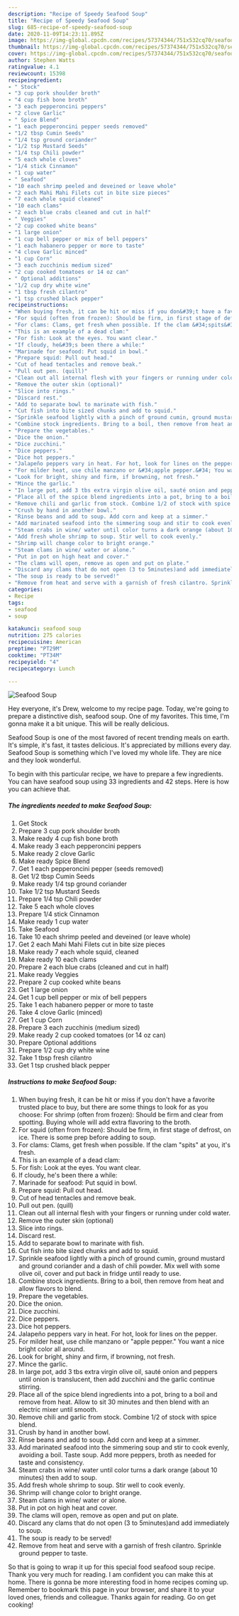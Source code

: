 ```yaml
---
description: "Recipe of Speedy Seafood Soup"
title: "Recipe of Speedy Seafood Soup"
slug: 685-recipe-of-speedy-seafood-soup
date: 2020-11-09T14:23:11.895Z
image: https://img-global.cpcdn.com/recipes/57374344/751x532cq70/seafood-soup-recipe-main-photo.jpg
thumbnail: https://img-global.cpcdn.com/recipes/57374344/751x532cq70/seafood-soup-recipe-main-photo.jpg
cover: https://img-global.cpcdn.com/recipes/57374344/751x532cq70/seafood-soup-recipe-main-photo.jpg
author: Stephen Watts
ratingvalue: 4.1
reviewcount: 15398
recipeingredient:
- " Stock"
- "3 cup pork shoulder broth"
- "4 cup fish bone broth"
- "3 each pepperoncini peppers"
- "2 clove Garlic"
- " Spice Blend"
- "1 each pepperoncini pepper seeds removed"
- "1/2 tbsp Cumin Seeds"
- "1/4 tsp ground coriander"
- "1/2 tsp Mustard Seeds"
- "1/4 tsp Chili powder"
- "5 each whole cloves"
- "1/4 stick Cinnamon"
- "1 cup water"
- " Seafood"
- "10 each shrimp peeled and deveined or leave whole"
- "2 each Mahi Mahi Filets cut in bite size pieces"
- "7 each whole squid cleaned"
- "10 each clams"
- "2 each blue crabs cleaned and cut in half"
- " Veggies"
- "2 cup cooked white beans"
- "1 large onion"
- "1 cup bell pepper or mix of bell peppers"
- "1 each habanero pepper or more to taste"
- "4 clove Garlic minced"
- "1 cup Corn"
- "3 each zucchinis medium sized"
- "2 cup cooked tomatoes or 14 oz can"
- " Optional additions"
- "1/2 cup dry white wine"
- "1 tbsp fresh cilantro"
- "1 tsp crushed black pepper"
recipeinstructions:
- "When buying fresh, it can be hit or miss if you don&#39;t have a favorite trusted place to buy, but there are some things to look for as you choose: For shrimp (often from frozen): Should be firm and clear from spotting. Buying whole will add extra flavoring to the broth."
- "For squid (often from frozen): Should be firm, in first stage of defrost, on ice. There is some prep before adding to soup."
- "For clams: Clams, get fresh when possible. If the clam &#34;spits&#34; at you, it&#39;s fresh."
- "This is an example of a dead clam:"
- "For fish: Look at the eyes. You want clear."
- "If cloudy, he&#39;s been there a while:"
- "Marinade for seafood: Put squid in bowl."
- "Prepare squid: Pull out head."
- "Cut of head tentacles and remove beak."
- "Pull out pen. (quill)"
- "Clean out all internal flesh with your fingers or running under cold water."
- "Remove the outer skin (optional)"
- "Slice into rings."
- "Discard rest."
- "Add to separate bowl to marinate with fish."
- "Cut fish into bite sized chunks and add to squid."
- "Sprinkle seafood lightly with a pinch of ground cumin, ground mustard and ground coriander and a dash of chili powder. Mix well with some olive oil, cover and put back in fridge until ready to use."
- "Combine stock ingredients. Bring to a boil, then remove from heat and allow flavors to blend."
- "Prepare the vegetables."
- "Dice the onion."
- "Dice zucchini."
- "Dice peppers."
- "Dice hot peppers."
- "Jalapeño peppers vary in heat. For hot, look for lines on the pepper."
- "For milder heat, use chile manzano or &#34;apple pepper.&#34; You want a nice bright color all around."
- "Look for bright, shiny and firm, if browning, not fresh."
- "Mince the garlic."
- "In large pot, add 3 tbs extra virgin olive oil, sauté onion and peppers until onion is translucent, then add zucchini and the garlic continue stirring."
- "Place all of the spice blend ingredients into a pot, bring to a boil and remove from heat. Allow to sit 30 minutes and then blend with an electric mixer until smooth."
- "Remove chili and garlic from stock. Combine 1/2 of stock with spice blend."
- "Crush by hand in another bowl."
- "Rinse beans and add to soup. Add corn and keep at a simmer."
- "Add marinated seafood into the simmering soup and stir to cook evenly, avoiding a boil. Taste soup. Add more peppers, broth as needed for taste and consistency."
- "Steam crabs in wine/ water until color turns a dark orange (about 10 minutes) then add to soup."
- "Add fresh whole shrimp to soup. Stir well to cook evenly."
- "Shrimp will change color to bright orange."
- "Steam clams in wine/ water or alone."
- "Put in pot on high heat and cover."
- "The clams will open, remove as open and put on plate."
- "Discard any clams that do not open (3 to 5minutes)and add immediately to soup."
- "The soup is ready to be served!"
- "Remove from heat and serve with a garnish of fresh cilantro. Sprinkle ground pepper to taste."
categories:
- Recipe
tags:
- seafood
- soup

katakunci: seafood soup 
nutrition: 275 calories
recipecuisine: American
preptime: "PT29M"
cooktime: "PT34M"
recipeyield: "4"
recipecategory: Lunch

---
```



![Seafood Soup](https://img-global.cpcdn.com/recipes/57374344/751x532cq70/seafood-soup-recipe-main-photo.jpg)

Hey everyone, it's Drew, welcome to my recipe page. Today, we're going to prepare a distinctive dish, seafood soup. One of my favorites. This time, I'm gonna make it a bit unique. This will be really delicious.

Seafood Soup is one of the most favored of recent trending meals on earth. It's simple, it's fast, it tastes delicious. It's appreciated by millions every day. Seafood Soup is something which I've loved my whole life. They are nice and they look wonderful.




To begin with this particular recipe, we have to prepare a few ingredients. You can have seafood soup using 33 ingredients and 42 steps. Here is how you can achieve that.

<!--inarticleads1-->

##### The ingredients needed to make Seafood Soup:

1. Get  Stock
1. Prepare 3 cup pork shoulder broth
1. Make ready 4 cup fish bone broth
1. Make ready 3 each pepperoncini peppers
1. Make ready 2 clove Garlic
1. Make ready  Spice Blend
1. Get 1 each pepperoncini pepper (seeds removed)
1. Get 1/2 tbsp Cumin Seeds
1. Make ready 1/4 tsp ground coriander
1. Take 1/2 tsp Mustard Seeds
1. Prepare 1/4 tsp Chili powder
1. Take 5 each whole cloves
1. Prepare 1/4 stick Cinnamon
1. Make ready 1 cup water
1. Take  Seafood
1. Take 10 each shrimp peeled and deveined (or leave whole)
1. Get 2 each Mahi Mahi Filets cut in bite size pieces
1. Make ready 7 each whole squid, cleaned
1. Make ready 10 each clams
1. Prepare 2 each blue crabs (cleaned and cut in half)
1. Make ready  Veggies
1. Prepare 2 cup cooked white beans
1. Get 1 large onion
1. Get 1 cup bell pepper or mix of bell peppers
1. Take 1 each habanero pepper or more to taste
1. Take 4 clove Garlic (minced)
1. Get 1 cup Corn
1. Prepare 3 each zucchinis (medium sized)
1. Make ready 2 cup cooked tomatoes (or 14 oz can)
1. Prepare  Optional additions
1. Prepare 1/2 cup dry white wine
1. Take 1 tbsp fresh cilantro
1. Get 1 tsp crushed black pepper




<!--inarticleads2-->

##### Instructions to make Seafood Soup:

1. When buying fresh, it can be hit or miss if you don&#39;t have a favorite trusted place to buy, but there are some things to look for as you choose: For shrimp (often from frozen): Should be firm and clear from spotting. Buying whole will add extra flavoring to the broth.
1. For squid (often from frozen): Should be firm, in first stage of defrost, on ice. There is some prep before adding to soup.
1. For clams: Clams, get fresh when possible. If the clam &#34;spits&#34; at you, it&#39;s fresh.
1. This is an example of a dead clam:
1. For fish: Look at the eyes. You want clear.
1. If cloudy, he&#39;s been there a while:
1. Marinade for seafood: Put squid in bowl.
1. Prepare squid: Pull out head.
1. Cut of head tentacles and remove beak.
1. Pull out pen. (quill)
1. Clean out all internal flesh with your fingers or running under cold water.
1. Remove the outer skin (optional)
1. Slice into rings.
1. Discard rest.
1. Add to separate bowl to marinate with fish.
1. Cut fish into bite sized chunks and add to squid.
1. Sprinkle seafood lightly with a pinch of ground cumin, ground mustard and ground coriander and a dash of chili powder. Mix well with some olive oil, cover and put back in fridge until ready to use.
1. Combine stock ingredients. Bring to a boil, then remove from heat and allow flavors to blend.
1. Prepare the vegetables.
1. Dice the onion.
1. Dice zucchini.
1. Dice peppers.
1. Dice hot peppers.
1. Jalapeño peppers vary in heat. For hot, look for lines on the pepper.
1. For milder heat, use chile manzano or &#34;apple pepper.&#34; You want a nice bright color all around.
1. Look for bright, shiny and firm, if browning, not fresh.
1. Mince the garlic.
1. In large pot, add 3 tbs extra virgin olive oil, sauté onion and peppers until onion is translucent, then add zucchini and the garlic continue stirring.
1. Place all of the spice blend ingredients into a pot, bring to a boil and remove from heat. Allow to sit 30 minutes and then blend with an electric mixer until smooth.
1. Remove chili and garlic from stock. Combine 1/2 of stock with spice blend.
1. Crush by hand in another bowl.
1. Rinse beans and add to soup. Add corn and keep at a simmer.
1. Add marinated seafood into the simmering soup and stir to cook evenly, avoiding a boil. Taste soup. Add more peppers, broth as needed for taste and consistency.
1. Steam crabs in wine/ water until color turns a dark orange (about 10 minutes) then add to soup.
1. Add fresh whole shrimp to soup. Stir well to cook evenly.
1. Shrimp will change color to bright orange.
1. Steam clams in wine/ water or alone.
1. Put in pot on high heat and cover.
1. The clams will open, remove as open and put on plate.
1. Discard any clams that do not open (3 to 5minutes)and add immediately to soup.
1. The soup is ready to be served!
1. Remove from heat and serve with a garnish of fresh cilantro. Sprinkle ground pepper to taste.




So that is going to wrap it up for this special food seafood soup recipe. Thank you very much for reading. I am confident you can make this at home. There is gonna be more interesting food in home recipes coming up. Remember to bookmark this page in your browser, and share it to your loved ones, friends and colleague. Thanks again for reading. Go on get cooking!
